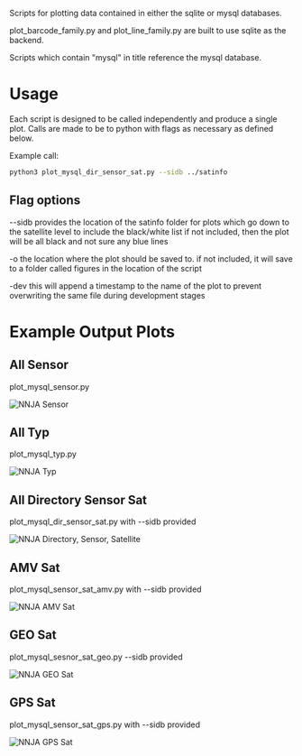 Scripts for plotting data contained in either the sqlite or mysql databases.

plot_barcode_family.py and plot_line_family.py are built to use sqlite as the backend. 

Scripts which contain "mysql" in title reference the mysql database.


# Usage

Each script is designed to be called independently and produce a single plot. Calls are made to be to python with flags as necessary as defined below.

Example call:
```sh
python3 plot_mysql_dir_sensor_sat.py --sidb ../satinfo 
```

## Flag options 

--sidb provides the location of the satinfo folder for plots which go down to the satellite level to include the black/white list 
if not included, then the plot will be all black and not sure any blue lines 

-o the location where the plot should be saved to.
if not included, it will save to a folder called figures in the location of the script 

-dev this will append a timestamp to the name of the plot to prevent overwriting the same file during development stages 

# Example Output Plots

## All Sensor
plot_mysql_sensor.py 

![NNJA Sensor](/src/plotting/examples/all_line_observations_inventory_sensor.png "NNJA Sensor Plot")

## All Typ
plot_mysql_typ.py

![NNJA Typ](/src/plotting/examples/all_line_observations_inventory_typ.png "NNJA Typ Plot")

## All Directory Sensor Sat
plot_mysql_dir_sensor_sat.py with --sidb provided

![NNJA Directory, Sensor, Satellite](/src/plotting/examples/all_line_observations_inventory_dir_sensor_sat.png "NNJA Directory, Sensor, Satellite Plot")

## AMV Sat
plot_mysql_sensor_sat_amv.py with --sidb provided 

![NNJA AMV Sat](/src/plotting/examples/amv_line_observations_inventory_sensor_sat.png "NNJA AMV Sat Plot")

## GEO Sat 
plot_mysql_sesnor_sat_geo.py --sidb provided

![NNJA GEO Sat](/src/plotting/examples/geo_line_observations_inventory_sensor_sat.png "NNJA GEO Sat Plot")

## GPS Sat 
plot_mysql_sensor_sat_gps.py with --sidb provided

![NNJA GPS Sat](/src/plotting/examples/gps_line_observations_inventory_sensor_sat.png "NNJA GPS Sat Plot")